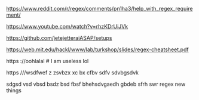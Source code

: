 https://www.reddit.com/r/regex/comments/pn1ha3/help_with_regex_requirement/

https://www.youtube.com/watch?v=rhzKDrUiJVk

https://github.com/jetejetteraiASAP/setups

https://web.mit.edu/hackl/www/lab/turkshop/slides/regex-cheatsheet.pdf

https ://oohlalal # I am useless lol

https ///wsdfwef
z
zsvbzx
xc
bx
cfbv
sdfv
sdvbgsdvk

sdgsd
vsd
vbsd
bsdz
bsd
fbsf
bhehsdvgaedh
gbdeb
sfrh
swr
regex
new things
